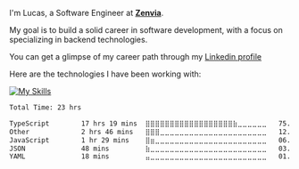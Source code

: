I'm Lucas, a Software Engineer at [**Zenvia**](https://www.zenvia.com/ "Zenvia Site"). <br/>

My goal is to build a solid career in software development, with a focus on specializing in backend technologies.

You can get a glimpse of my career path through my [Linkedin profile](https://www.linkedin.com/in/lucas-morais-santos/)

Here are the technologies I have been working with:

[![My Skills](https://skillicons.dev/icons?i=nodejs,typescript,nestjs,java,spring,,mongodb,docker,k8s,kafka,aws&theme=dark&perline=6)](https://skillicons.dev)

<!---
In addition, I have experience and knowledge in the following technologies:

[![My Skills](https://skillicons.dev/icons?i=cs,dotnet,azure,postgres&theme=dark)](https://skillicons.dev)
--->

<!--START_SECTION:waka-->

```txt
Total Time: 23 hrs

TypeScript        17 hrs 19 mins  ⣿⣿⣿⣿⣿⣿⣿⣿⣿⣿⣿⣿⣿⣿⣿⣿⣿⣿⣷⣀⣀⣀⣀⣀⣀   75.25 %
Other             2 hrs 46 mins   ⣿⣿⣿⣀⣀⣀⣀⣀⣀⣀⣀⣀⣀⣀⣀⣀⣀⣀⣀⣀⣀⣀⣀⣀⣀   12.04 %
JavaScript        1 hr 29 mins    ⣿⣶⣀⣀⣀⣀⣀⣀⣀⣀⣀⣀⣀⣀⣀⣀⣀⣀⣀⣀⣀⣀⣀⣀⣀   06.47 %
JSON              48 mins         ⣷⣀⣀⣀⣀⣀⣀⣀⣀⣀⣀⣀⣀⣀⣀⣀⣀⣀⣀⣀⣀⣀⣀⣀⣀   03.51 %
YAML              18 mins         ⣤⣀⣀⣀⣀⣀⣀⣀⣀⣀⣀⣀⣀⣀⣀⣀⣀⣀⣀⣀⣀⣀⣀⣀⣀   01.37 %
```

<!--END_SECTION:waka-->
